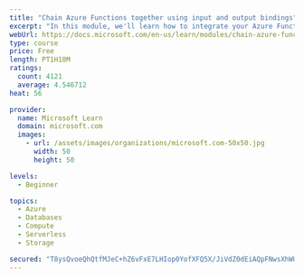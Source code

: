 ```yaml
---
title: "Chain Azure Functions together using input and output bindings"
excerpt: "In this module, we'll learn how to integrate your Azure Function with various data sources by using bindings."
webUrl: https://docs.microsoft.com/en-us/learn/modules/chain-azure-functions-data-using-bindings/
type: course
price: Free
length: PT1H10M
ratings:
  count: 4121
  average: 4.546712
heat: 56

provider:
  name: Microsoft Learn
  domain: microsoft.com
  images:
    - url: /assets/images/organizations/microsoft.com-50x50.jpg
      width: 50
      height: 50

levels:
  - Beginner

topics:
  - Azure
  - Databases
  - Compute
  - Serverless
  - Storage

secured: "T8ysQvoeQhQtfMJeC+hZ6vFxE7LHIop0YofXFQ5X/JiVdZ0dEiAQpFNwsXhWUEzHFl6KnowD/BFb6aIb4LcnLNjTW5Zqp1HWt8r8pHc+rZ4fKqYhsLjAm53dHyWkMHd2OXLWD4rAe+5vyCOTAWqtbJvuNSA/AoWnzdSIT+9gwSHuLxcDYHV+ew/nLyuvEhWTdlE7k/ZWFqfBob50IY2KQeo5d/h/hpW7hv79pR76Birj4MraIm4XXqxcxPXzEQVHKIdqPWG5wcdd1c1tOvQ0muTXTz9w+vt9i86nf4Z1QcR4BzYRxy7RHE3Kcksl1qyda7LNy33WqxQTY9lIyZt3YBodEx2pCa5YfIv8CYYLYaptNZIFbo9HjlKty7gEzFcYjyv33sQQ75WiZ6YYxaXYcv5Uy/cUP+8DrGmYRwb8De0=;NXN5woV9JhDNb0th1c2fNA=="
---
```


